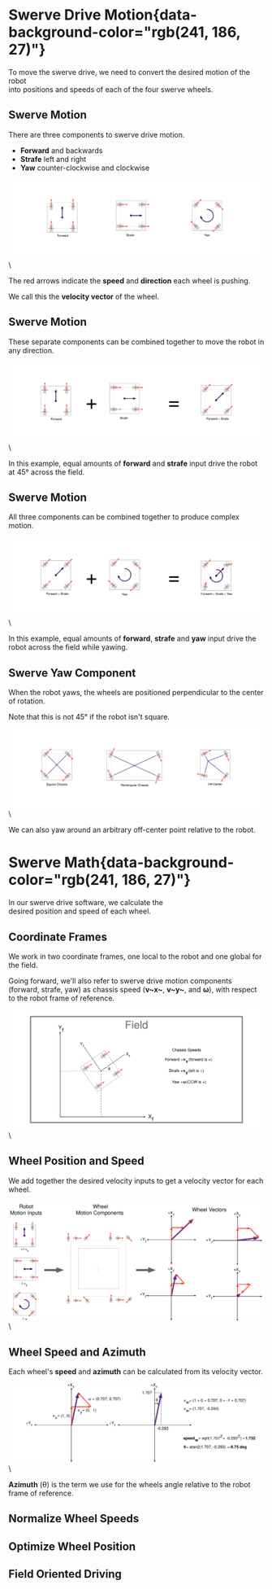 # Swerve Drive Motion{data-background-color="rgb(241, 186, 27)"}

To move the swerve drive, we need to convert the desired motion of the robot \
into positions and speeds of each of the four swerve wheels.

## Swerve Motion

There are three components to swerve drive motion.

- **Forward** and backwards
- **Strafe** left and right
- **Yaw** counter-clockwise and clockwise

![swerve directions](img/swerve-math/directions.svg)\

The red arrows indicate the **speed** and **direction** each wheel is pushing.

We call this the **velocity vector** of the wheel.

## Swerve Motion

These separate components can be combined together to move the robot in any direction.

![forward+strafe](img/swerve-math/forward+strafe.svg)\

In this example, equal amounts of **forward** and **strafe** input drive the robot at 45° across the field.

## Swerve Motion

All three components can be combined together to produce complex motion.

![forward+strafe](img/swerve-math/forward+strafe+yaw.svg)\

In this example, equal amounts of **forward**, **strafe** and **yaw** input drive the robot across the field while yawing.

## Swerve Yaw Component

When the robot yaws, the wheels are positioned perpendicular to the center of rotation.

Note that this is not 45° if the robot isn't square.

![frame aspect ration](img/swerve-math/frame-aspect.svg)\

We can also yaw around an arbitrary off-center point relative to the robot.

# Swerve Math{data-background-color="rgb(241, 186, 27)"}

In our swerve drive software, we calculate the \
desired position and speed of each wheel.

## Coordinate Frames

We work in two coordinate frames, one local to the robot and one global for the field.

Going forward, we'll also refer to swerve drive motion components (forward, strafe, yaw) as chassis speed (**v~x~**, **v~y~**, and **ω**), with respect to the robot frame of reference.

![coordinate frames](img/swerve-math/coordinate-frames.svg)\

## Wheel Position and Speed

We add together the desired velocity inputs to get a velocity vector for each wheel.

![coordinate frames](img/swerve-math/wheel-vectors.svg)\

## Wheel Speed and Azimuth

Each wheel's **speed** and **azimuth** can be calculated from its velocity vector.

![wheel position + speed](img/swerve-math/wheel-position+speed.svg)\

**Azimuth** (θ) is the term we use for the wheels angle relative to the robot frame of reference.

## Normalize Wheel Speeds

## Optimize Wheel Position

## Field Oriented Driving
